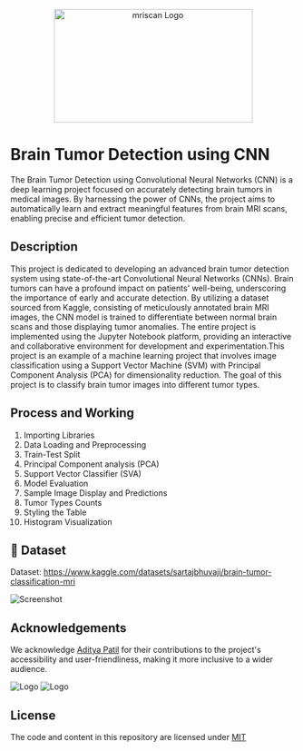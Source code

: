 <p align="center">
  <img src="https://www.radiology.ca/wp-content/uploads/2022/09/mri-brain_web.jpg" alt="mriscan Logo" width="350" height="200">
</p>

# Brain Tumor Detection using CNN
The Brain Tumor Detection using Convolutional Neural Networks (CNN) is a deep learning project focused on accurately detecting brain tumors in medical images. By harnessing the power of CNNs, the project aims to automatically learn and extract meaningful features from brain MRI scans, enabling precise and efficient tumor detection.


## Description
This project is dedicated to developing an advanced brain tumor detection system using state-of-the-art Convolutional Neural Networks (CNNs). Brain tumors can have a profound impact on patients' well-being, underscoring the importance of early and accurate detection. By utilizing a dataset sourced from Kaggle, consisting of meticulously annotated brain MRI images, the CNN model is trained to differentiate between normal brain scans and those displaying tumor anomalies. The entire project is implemented using the Jupyter Notebook platform, providing an interactive and collaborative environment for development and experimentation.This project is an example of a machine learning project that involves image classification using a Support Vector Machine (SVM) with Principal Component Analysis (PCA) for dimensionality reduction. The goal of this project is to classify brain tumor images into different tumor types. 


## Process and Working
1) Importing Libraries
2) Data Loading and Preprocessing
3) Train-Test Split
4) Principal Component analysis (PCA)
5) Support Vector Classifier (SVA)
6) Model Evaluation
7) Sample Image Display and Predictions
8) Tumor Types Counts
9) Styling the Table
10) Histogram Visualization


## 🔗 Dataset
Dataset: https://www.kaggle.com/datasets/sartajbhuvaji/brain-tumor-classification-mri

![Screenshot](https://imgur.com/x0xdotm.png)






## Acknowledgements

We acknowledge [Aditya Patil](https://github.com/Adityathere) for their contributions to the project's accessibility and user-friendliness, making it more inclusive to a wider audience.


![Logo](https://www.kaggle.com/static/images/site-logo.svg)
![Logo](https://jupyter.org/assets/logos/rectanglelogo-greytext-orangebody-greymoons.svg)



## License

The code and content in this repository are licensed under [MIT](https://choosealicense.com/licenses/mit/)


